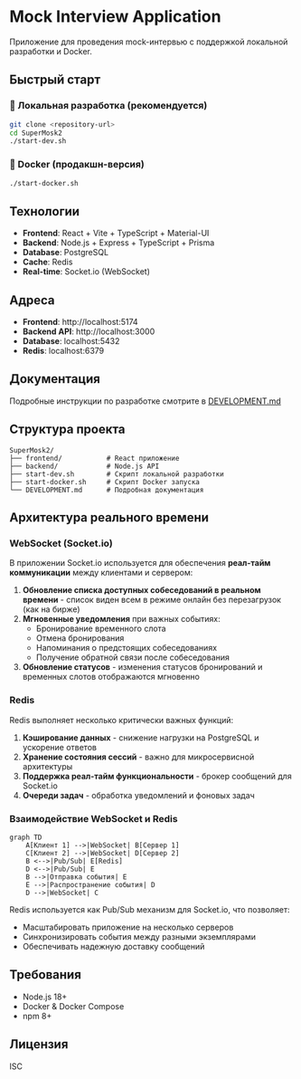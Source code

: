 # Mock Interview Application

Приложение для проведения mock-интервью с поддержкой локальной разработки и Docker.

## Быстрый старт

### 🚀 Локальная разработка (рекомендуется)

```bash
git clone <repository-url>
cd SuperMosk2
./start-dev.sh
```

### 🐳 Docker (продакшн-версия)

```bash
./start-docker.sh
```

## Технологии

- **Frontend**: React + Vite + TypeScript + Material-UI
- **Backend**: Node.js + Express + TypeScript + Prisma
- **Database**: PostgreSQL
- **Cache**: Redis
- **Real-time**: Socket.io (WebSocket)

## Адреса

- **Frontend**: http://localhost:5174
- **Backend API**: http://localhost:3000
- **Database**: localhost:5432
- **Redis**: localhost:6379

## Документация

Подробные инструкции по разработке смотрите в [DEVELOPMENT.md](./DEVELOPMENT.md)

## Структура проекта

```
SuperMosk2/
├── frontend/           # React приложение
├── backend/            # Node.js API
├── start-dev.sh        # Скрипт локальной разработки
├── start-docker.sh     # Скрипт Docker запуска
└── DEVELOPMENT.md      # Подробная документация
```

## Архитектура реального времени

### WebSocket (Socket.io)

В приложении Socket.io используется для обеспечения **реал-тайм коммуникации** между клиентами и сервером:

1. **Обновление списка доступных собеседований в реальном времени** - список виден всем в режиме онлайн без перезагрузок (как на бирже)
2. **Мгновенные уведомления** при важных событиях:
   - Бронирование временного слота
   - Отмена бронирования
   - Напоминания о предстоящих собеседованиях
   - Получение обратной связи после собеседования
3. **Обновление статусов** - изменения статусов бронирований и временных слотов отображаются мгновенно

### Redis

Redis выполняет несколько критически важных функций:

1. **Кэширование данных** - снижение нагрузки на PostgreSQL и ускорение ответов
2. **Хранение состояния сессий** - важно для микросервисной архитектуры
3. **Поддержка реал-тайм функциональности** - брокер сообщений для Socket.io
4. **Очереди задач** - обработка уведомлений и фоновых задач

### Взаимодействие WebSocket и Redis

```mermaid
graph TD
    A[Клиент 1] -->|WebSocket| B[Сервер 1]
    C[Клиент 2] -->|WebSocket| D[Сервер 2]
    B <-->|Pub/Sub| E[Redis]
    D <-->|Pub/Sub| E
    B -->|Отправка события| E
    E -->|Распространение события| D
    D -->|WebSocket| C
```

Redis используется как Pub/Sub механизм для Socket.io, что позволяет:

- Масштабировать приложение на несколько серверов
- Синхронизировать события между разными экземплярами
- Обеспечивать надежную доставку сообщений

## Требования

- Node.js 18+
- Docker & Docker Compose
- npm 8+

## Лицензия

ISC
